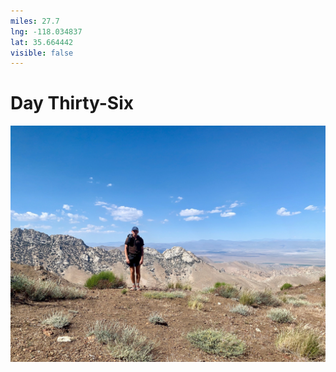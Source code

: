 ```yaml
---
miles: 27.7
lng: -118.034837
lat: 35.664442
visible: false
---
```


# Day Thirty-Six

![r:75](2019-06-19.jpeg)


<!-- more -->

